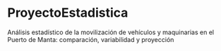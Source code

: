# ProyectoEstadistica
Análisis estadístico de la movilización de vehículos y maquinarias en el Puerto de Manta: comparación, variabilidad y proyección
